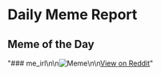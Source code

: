 # Daily Meme Report

## Meme of the Day
"### me_irl\n\n![Meme](https://i.redd.it/y8evnsecqsxe1.png)\n\n[View on Reddit](https://redd.it/1karecz)"
